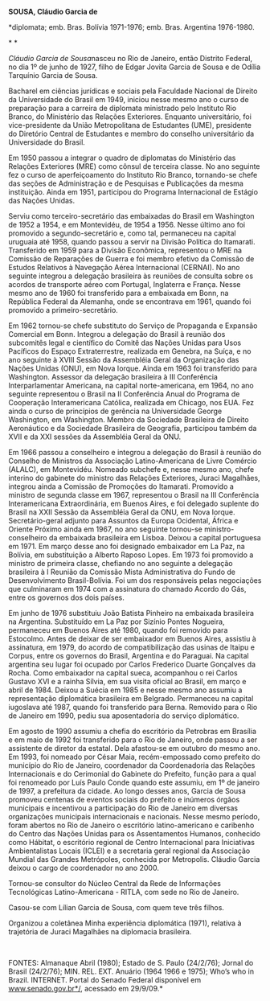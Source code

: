 **SOUSA, Cláudio Garcia de**

\*diplomata; emb. Bras. Bolívia 1971-1976; emb. Bras. Argentina
1976-1980.

* *

*Cláudio Garcia de Sousa*nasceu no Rio de Janeiro, então Distrito
Federal, no dia 1º de junho de 1927, filho de Edgar Jovita Garcia de
Sousa e de Odília Tarquínio Garcia de Sousa.

Bacharel em ciências jurídicas e sociais pela Faculdade Nacional de
Direito da Universidade do Brasil em 1949, iniciou nesse mesmo ano o
curso de preparação para a carreira de diplomata ministrado pelo
Instituto Rio Branco, do Ministério das Relações Exteriores. Enquanto
universitário, foi vice-presidente da União Metropolitana de Estudantes
(UME), presidente do Diretório Central de Estudantes e membro do
conselho universitário da Universidade do Brasil.

Em 1950 passou a integrar o quadro de diplomatas do Ministério das
Relações Exteriores (MRE) como cônsul de terceira classe. No ano
seguinte fez o curso de aperfeiçoamento do Instituto Rio Branco,
tornando-se chefe das seções de Administração e de Pesquisas e
Publicações da mesma instituição. Ainda em 1951, participou do Programa
Internacional de Estágio das Nações Unidas.

Serviu como terceiro-secretário das embaixadas do Brasil em Washington
de 1952 a 1954, e em Montevidéu, de 1954 a 1956. Nesse último ano foi
promovido a segundo-secretário e, como tal, permaneceu na capital
uruguaia até 1958, quando passou a servir na Divisão Política do
Itamarati. Transferido em 1959 para a Divisão Econômica, representou o
MRE na Comissão de Reparações de Guerra e foi membro efetivo da Comissão
de Estudos Relativos à Navegação Aérea Internacional (CERNAI). No ano
seguinte integrou a delegação brasileira às reuniões de consulta sobre
os acordos de transporte aéreo com Portugal, Inglaterra e França. Nesse
mesmo ano de 1960 foi transferido para a embaixada em Bonn, na República
Federal da Alemanha, onde se encontrava em 1961, quando foi promovido a
primeiro-secretário.

Em 1962 tornou-se chefe substituto do Serviço de Propaganda e Expansão
Comercial em Bonn. Integrou a delegação do Brasil à reunião dos
subcomitês legal e científico do Comitê das Nações Unidas para Usos
Pacíficos do Espaço Extraterrestre, realizada em Genebra, na Suíça, e no
ano seguinte à XVIII Sessão da Assembléia Geral da Organização das
Nações Unidas (ONU), em Nova Iorque. Ainda em 1963 foi transferido para
Washington. Assessor da delegação brasileira à III Conferência
Interparlamentar Americana, na capital norte-americana, em 1964, no ano
seguinte representou o Brasil na II Conferência Anual do Programa de
Cooperação Interamericana Católica, realizada em Chicago, nos EUA. Fez
ainda o curso de princípios de gerência na Universidade George
Washington, em Washington. Membro da Sociedade Brasileira de Direito
Aeronáutico e da Sociedade Brasileira de Geografia, participou também da
XVII e da XXI sessões da Assembléia Geral da ONU.

Em 1966 passou a conselheiro e integrou a delegação do Brasil à reunião
do Conselho de Ministros da Associação Latino-Americana de Livre
Comércio (ALALC), em Montevidéu. Nomeado subchefe e, nesse mesmo ano,
chefe interino do gabinete do ministro das Relações Exteriores, Juraci
Magalhães, integrou ainda a Comissão de Promoções do Itamarati.
Promovido a ministro de segunda classe em 1967, representou o Brasil na
III Conferência Interamericana Extraordinária, em Buenos Aires, e foi
delegado suplente do Brasil na XXII Sessão da Assembléia Geral da ONU,
em Nova Iorque. Secretário-geral adjunto para Assuntos da Europa
Ocidental, África e Oriente Próximo ainda em 1967, no ano seguinte
tornou-se ministro-conselheiro da embaixada brasileira em Lisboa. Deixou
a capital portuguesa em 1971. Em março desse ano foi designado
embaixador em La Paz, na Bolívia, em substituição a Alberto Raposo
Lopes. Em 1973 foi promovido a ministro de primeira classe, chefiando no
ano seguinte a delegação brasileira à I Reunião da Comissão Mista
Administrativa do Fundo de Desenvolvimento Brasil-Bolívia. Foi um dos
responsáveis pelas negociações que culminaram em 1974 com a assinatura
do chamado Acordo do Gás, entre os governos dos dois países.

Em junho de 1976 substituiu João Batista Pinheiro na embaixada
brasileira na Argentina. Substituído em La Paz por Sizínio Pontes
Nogueira, permaneceu em Buenos Aires até 1980, quando foi removido para
Estocolmo. Antes de deixar de ser embaixador em Buenos Aires, assistiu à
assinatura, em 1979, do acordo de compatibilização das usinas de Itaipu
e Corpus, entre os governos do Brasil, Argentina e do Paraguai. Na
capital argentina seu lugar foi ocupado por Carlos Frederico Duarte
Gonçalves da Rocha. Como embaixador na capital sueca, acompanhou o rei
Carlos Gustavo XVI e a rainha Sílvia, em sua visita oficial ao Brasil,
em março e abril de 1984. Deixou a Suécia em 1985 e nesse mesmo ano
assumiu a representação diplomática brasileira em Belgrado. Permaneceu
na capital iugoslava até 1987, quando foi transferido para Berna.
Removido para o Rio de Janeiro em 1990, pediu sua aposentadoria do
serviço diplomático.

Em agosto de 1990 assumiu a chefia do escritório da Petrobras em
Brasília e em maio de 1992 foi transferido para o Rio de Janeiro, onde
passou a ser assistente de diretor da estatal. Dela afastou-se em
outubro do mesmo ano. Em 1993, foi nomeado por César Maia,
recém-empossado como prefeito do município do Rio de Janeiro,
coordenador da Coordenadoria das Relações Internacionais e do Cerimonial
do Gabinete do Prefeito, função para a qual foi renomeado por Luís Paulo
Conde quando este assumiu, em 1º de janeiro de 1997, a prefeitura da
cidade. Ao longo desses anos, Garcia de Sousa promoveu centenas de
eventos sociais do prefeito e inúmeros órgãos municipais e incentivou a
participação do Rio de Janeiro em diversas organizações municipais
internacionais e nacionais. Nesse mesmo período, foram abertos no Rio de
Janeiro o escritório latino-americano e caribenho do Centro das Nações
Unidas para os Assentamentos Humanos, conhecido como Hábitat, o
escritório regional de Centro Internacional para Iniciativas
Ambientalistas Locais (ICLEI) e a secretaria geral regional da
Associação Mundial das Grandes Metrópoles, conhecida por Metropolis.
Cláudio Garcia deixou o cargo de coordenador no ano 2000.

Tornou-se consultor do Núcleo Central da Rede de Informações
Tecnológicas Latino-Americana - RITLA, com sede no Rio de Janeiro.

Casou-se com Lílian Garcia de Sousa, com quem teve três filhos.

Organizou a coletânea Minha experiência diplomática (1971), relativa à
trajetória de Juraci Magalhães na diplomacia brasileira.

 

FONTES: Almanaque Abril (1980); Estado de S. Paulo (24/2/76); Jornal do
Brasil (24/2/76); MIN. REL. EXT. Anuário (1964 1966 e 1975); Who’s who
in Brazil. INTERNET. Portal do Senado Federal disponível em
www.senado.gov.br*/, acessado em 29/9/09.*
